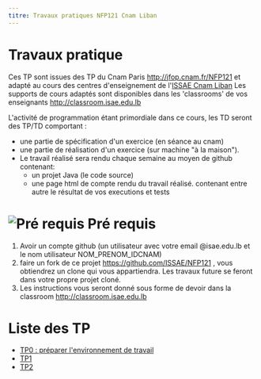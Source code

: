 ```yaml
---
titre: Travaux pratiques NFP121 Cnam Liban
---
```

# Travaux pratique

Ces TP sont issues des TP du Cnam Paris http://jfop.cnam.fr/NFP121 et adapté au cours des centres d'enseignement de l'[ISSAE Cnam Liban](http://www.cnam-liban.fr)
Les supports de cours adaptés sont disponibles dans les 'classrooms' de vos enseignants http://classroom.isae.edu.lb


L'activité de programmation étant primordiale dans ce cours, les TD seront des TP/TD comportant :

* une partie de spécification d'un exercice (en séance au cnam)
* une partie de réalisation d'un exercice (sur machine "à la maison").
* Le travail réalisé sera rendu chaque semaine au moyen de github contenant: 
    * un projet Java (le code source)
    * une page html de compte rendu du travail réalisé. contenant entre autre le résultat de vos executions et tests

# ![Pré requis](/assets/images/prerequis.png) Pré requis

1. Avoir un compte github (un utilisateur avec votre email @isae.edu.lb et le nom utilisateur NOM_PRENOM_IDCNAM)
2. faire un fork de ce projet https://github.com/ISSAE/NFP121 , vous obtiendrez un clone qui vous appartiendra. Les travaux future se feront dans votre propre projet cloné.
3. Les instructions vous seront donné sous forme de devoir dans la classroom http://classroom.isae.edu.lb 

# Liste des TP
* [TP0 : préparer l'environnement de travail](tp0/)
* [TP1](tp1/tp1.html)
* [TP2](tp2/tp2.html)